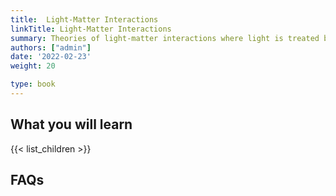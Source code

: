 ```yaml
---
title:  Light-Matter Interactions
linkTitle: Light-Matter Interactions
summary: Theories of light-matter interactions where light is treated both classically and quantumly.
authors: ["admin"]
date: '2022-02-23'
weight: 20

type: book
---
```


## What you will learn

{{< list_children >}}

## FAQs
